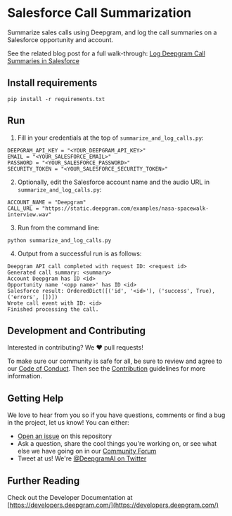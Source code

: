 # Salesforce Call Summarization

Summarize sales calls using Deepgram, and log the call summaries on a Salesforce opportunity and account.

See the related blog post for a full walk-through: [Log Deepgram Call Summaries in Salesforce](https://deepgram.com/learn/log-deepgram-call-summaries-in-salesforce)

## Install requirements

```
pip install -r requirements.txt
```

## Run

1. Fill in your credentials at the top of `summarize_and_log_calls.py`:

```
DEEPGRAM_API_KEY = "<YOUR_DEEPGRAM_API_KEY>"
EMAIL = "<YOUR_SALESFORCE_EMAIL>"
PASSWORD = "<YOUR_SALESFORCE_PASSWORD>"
SECURITY_TOKEN = "<YOUR_SALESFORCE_SECURITY_TOKEN>"
```

2. Optionally, edit the Salesforce account name and the audio URL in `summarize_and_log_calls.py`:

```
ACCOUNT_NAME = "Deepgram"
CALL_URL = "https://static.deepgram.com/examples/nasa-spacewalk-interview.wav"
```

3. Run from the command line:

```
python summarize_and_log_calls.py
```

4. Output from a successful run is as follows:

```
Deepgram API call completed with request ID: <request id>
Generated call summary: <summary>
Account Deepgram has ID <id>
Opportunity name '<opp name>' has ID <id>
Salesforce result: OrderedDict([('id', '<id>'), ('success', True), ('errors', [])])
Wrote call event with ID: <id>
Finished processing the call.
```

## Development and Contributing

Interested in contributing? We ❤️ pull requests!

To make sure our community is safe for all, be sure to review and agree to our
[Code of Conduct](./CODE_OF_CONDUCT.md). Then see the
[Contribution](./CONTRIBUTING.md) guidelines for more information.

## Getting Help

We love to hear from you so if you have questions, comments or find a bug in the
project, let us know! You can either:

- [Open an issue](https://github.com/deepgram/[reponame]/issues/new) on this repository
- Ask a question, share the cool things you're working on, or see what else we have going on in our [Community Forum](https://github.com/orgs/deepgram/discussions/)
- Tweet at us! We're [@DeepgramAI on Twitter](https://twitter.com/DeepgramAI)

## Further Reading

Check out the Developer Documentation at [https://developers.deepgram.com/](https://developers.deepgram.com/)
